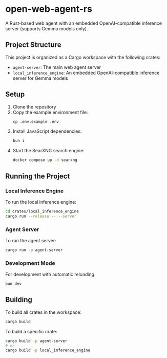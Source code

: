 # open-web-agent-rs

A Rust-based web agent with an embedded OpenAI-compatible inference server (supports Gemma models only).

## Project Structure

This project is organized as a Cargo workspace with the following crates:

- `agent-server`: The main web agent server
- `local_inference_engine`: An embedded OpenAI-compatible inference server for Gemma models

## Setup

1. Clone the repository
2. Copy the example environment file:
   ```bash
   cp .env.example .env
   ```
3. Install JavaScript dependencies:
   ```bash
   bun i
   ```
4. Start the SearXNG search engine:
   ```bash
   docker compose up -d searxng
   ```

## Running the Project

### Local Inference Engine

To run the local inference engine:

```bash
cd crates/local_inference_engine
cargo run --release -- --server
```

### Agent Server

To run the agent server:

```bash
cargo run -p agent-server
```

### Development Mode

For development with automatic reloading:

```bash
bun dev
```

## Building

To build all crates in the workspace:

```bash
cargo build
```

To build a specific crate:

```bash
cargo build -p agent-server
# or
cargo build -p local_inference_engine
```
